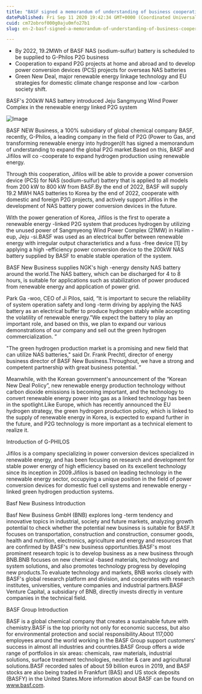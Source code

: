 ```yaml
---
title: "BASF signed a memorandum of understanding of business cooperation with Ji Pilos, a leading company in Korea Energy P2G (Power to Gas)"
datePublished: Fri Sep 11 2020 19:42:34 GMT+0000 (Coordinated Universal Time)
cuid: cm72obrof000g0aju0mfo27b1
slug: en-2-basf-signed-a-memorandum-of-understanding-of-business-cooperation-with-ji-pilos-a-leading-company-in-korea-energy-p2g-power-to-gas

---
```



- By 2022, 19.2MWh of BASF NAS (sodium-sulfur) battery is scheduled to be supplied to G-Philos P2G business
- Cooperation to expand P2G projects at home and abroad and to develop power conversion devices (PCS) projects for overseas NAS batteries
- Green New Deal, major renewable energy linkage technology and EU strategies for domestic climate change response and low -carbon society shift.

BASF's 200kW NAS battery introduced Jeju Sangmyung Wind Power Complex in the renewable energy linked P2G system

![Image](https://cdn.hashnode.com/res/hashnode/image/upload/v1739410876843/db66165a-0b10-4f13-a941-235e69087814.jpeg)

BASF NEW Business, a 100% subsidiary of global chemical company BASF, recently, G-Philos, a leading company in the field of P2G (Power to Gas, and transforming renewable energy into hydrogen)It has signed a memorandum of understanding to expand the global P2G market.Based on this, BASF and Jifilos will co -cooperate to expand hydrogen production using renewable energy.

Through this cooperation, Jifilos will be able to provide a power conversion device (PCS) for NAS (sodium-sulfur) battery that is applied to all models from 200 kW to 800 kW from BASF.By the end of 2022, BASF will supply 19.2 MWH NAS batteries to Korea by the end of 2022, cooperate with domestic and foreign P2G projects, and actively support Jifilos in the development of NAS battery power conversion devices in the future.

With the power generation of Korea, Jifilos is the first to operate a renewable energy -linked P2G system that produces hydrogen by utilizing the unused power of Sangmyeong Wind Power Complex (21MW) in Hallim -eup, Jeju -si.BASF was used as an electrical buffer between renewable energy with irregular output characteristics and a fuss -free device [1] by applying a high -efficiency power conversion device to the 200kW NAS battery supplied by BASF to enable stable operation of the system.

BASF New Business supplies NGK's high -energy density NAS battery around the world.The NAS battery, which can be discharged for 4 to 8 hours, is suitable for applications such as stabilization of power produced from renewable energy and application of power grid.

Park Ga -woo, CEO of Ji Pilos, said, “It is important to secure the reliability of system operation safety and long -term driving by applying the NAS battery as an electrical buffer to produce hydrogen stably while accepting the volatility of renewable energy.”We expect the battery to play an important role, and based on this, we plan to expand our various demonstrations of our company and sell out the green hydrogen commercialization. ”

"The green hydrogen production market is a promising and new field that can utilize NAS batteries," said Dr. Frank Prechtl, director of energy business director of BASF New Business.Throughout, we have a strong and competent partnership with great business potential. ”

Meanwhile, with the Korean government's announcement of the “Korean New Deal Policy”, new renewable energy production technology without carbon dioxide emissions is becoming important, and the technology to convert renewable energy power into gas as a linked technology has been in the spotlight.Like Europe, which has recently announced the EU hydrogen strategy, the green hydrogen production policy, which is linked to the supply of renewable energy in Korea, is expected to expand further in the future, and P2G technology is more important as a technical element to realize it.

Introduction of G-PHILOS

Jifilos is a company specializing in power conversion devices specialized in renewable energy, and has been focusing on research and development for stable power energy of high efficiency based on its excellent technology since its inception in 2009.Jifilos is based on leading technology in the renewable energy sector, occupying a unique position in the field of power conversion devices for domestic fuel cell systems and renewable energy -linked green hydrogen production systems.

Basf New Business Introduction

Basf New Business GmbH (BNB) explores long -term tendency and innovative topics in industrial, society and future markets, analyzing growth potential to check whether the potential new business is suitable for BASF.It focuses on transportation, construction and construction, consumer goods, health and nutrition, electronics, agriculture and energy and resources that are confirmed by BASF's new business opportunities.BASF's most prominent research topic is to develop business as a new business through BNB.BNB focuses on new chemical -based materials, technology and system solutions, and also promotes technology progress by developing new products.To evaluate technology and markets, BNB works closely with BASF's global research platform and division, and cooperates with research institutes, universities, venture companies and industrial partners.BASF Venture Capital, a subsidiary of BNB, directly invests directly in venture companies in the technical field.

BASF Group Introduction

BASF is a global chemical company that creates a sustainable future with chemistry.BASF is the top priority not only for economic success, but also for environmental protection and social responsibility.About 117,000 employees around the world working in the BASF Group support customers' success in almost all industries and countries.BASF Group offers a wide range of portfolios in six areas: chemicals, raw materials, industrial solutions, surface treatment technologies, neutriter & care and agricultural solutions.BASF recorded sales of about 59 billion euros in 2019, and BASF stocks are also being traded in Frankfurt (BAS) and US stock deposits (BASFY) in the United States.More information about BASF can be found on www.basf.com.